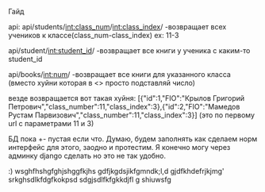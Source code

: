 Гайд

api:
api/students/<int:class_num>/<int:class_index>/ -возвращает всех учеников к классе(class_num-class_index) ex: 11-3

api/student/<int:student_id>/ -возвращает все книги у ученика с каким-то student_id

api/books/<int:num>/ -возвращает все книги для указанного класса (вместо хуйни которая в <> просто подставляй число)

везде возвращается вот такая хуйня: [{"id":1,"FIO":"Крылов Григорий Петрович","class_number":11,"class_index":3},{"id":2,"FIO":"Мамедов Рустам Парвизович","class_number":11,"class_index":3}]
(это по первому url с параметрами 11 и 3)

БД пока +- пустая если что. Думаю, будем заполнять как сделаем норм интерфейс для этого, заодно и протестим. Я конечно могу через админку django сделать но это не так удобно.

:)
wsghfhshgfghjshggfkjhs
gdfjkgdsjikfgmndk;l,d
gjdfkhdefrjkjmg'
srkghsdlkfdgfkokpsd
sdgjsdlfkfgkkdjfl g
shiuwsfg